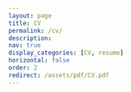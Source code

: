 ```yaml
---
layout: page
title: CV
permalink: /cv/
description: 
nav: true
display_categories: [CV, resume]
horizontal: false
order: 2
redirect: /assets/pdf/CV.pdf
---
```

